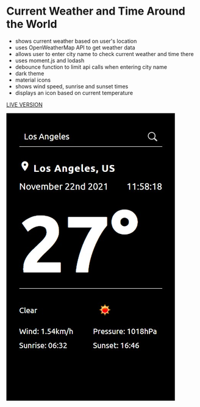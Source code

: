 # Current Weather and Time Around the World

- shows current weather based on user's location
- uses OpenWeatherMap API to get weather data
- allows user to enter city name to check current weather and time there
- uses moment.js and lodash
- debounce function to limit api calls when entering city name
- dark theme
- material icons
- shows wind speed, sunrise and sunset times
- displays an icon based on current temperature

[LIVE VERSION](https://kmkukla.github.io/current-weather-and-time-around-the-world/dist/)

![image](preview.jpg)
